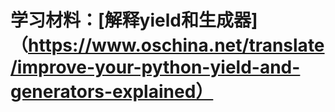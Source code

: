 # 学习材料：[解释yield和生成器]（https://www.oschina.net/translate/improve-your-python-yield-and-generators-explained）
